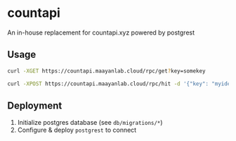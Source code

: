 # countapi
An in-house replacement for countapi.xyz powered by postgrest

## Usage

```bash
curl -XGET https://countapi.maayanlab.cloud/rpc/get?key=somekey

curl -XPOST https://countapi.maayanlab.cloud/rpc/hit -d '{"key": "myidentifier"}'
```

## Deployment

1. Initialize postgres database (see `db/migrations/*`)
2. Configure & deploy `postgrest` to connect
